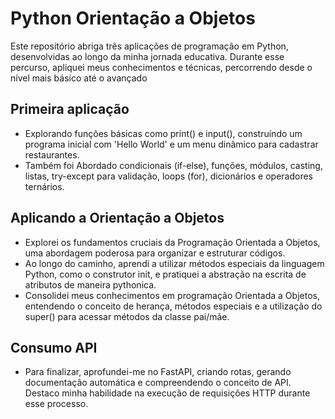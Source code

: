 <a style="text-decoration: none;" href="https://github.com/GabrielTozatti/python-orientacao-a-objetos/tree/main"><h1 style="color: white;">Python Orientação a Objetos</h1></a>
<p>Este repositório abriga três aplicações de programação em Python, desenvolvidas ao longo da minha jornada educativa. Durante esse percurso, apliquei meus conhecimentos e técnicas, percorrendo desde o nível mais básico até o avançado</p>

<h2>Primeira aplicação</h2>
<ul>
    <li>Explorando funções básicas como print() e input(), construíndo um programa inicial com 'Hello World' e um menu dinâmico para cadastrar restaurantes.</li>
    <li>Também foi Abordado condicionais (if-else), funções, módulos, casting, listas, try-except para validação, loops (for), dicionários e operadores ternários.</li>
</ul>

<h2>Aplicando a Orientação a Objetos</h2>
<ul>
    <li>Explorei os fundamentos cruciais da Programação Orientada a Objetos, uma abordagem poderosa para organizar e estruturar códigos.</li>
    <li>Ao longo do caminho, aprendi a utilizar métodos especiais da linguagem Python, como o construtor init, e pratiquei a abstração na escrita de atributos de maneira pythonica.</li>
    <li>Consolidei meus conhecimentos em programação Orientada a Objetos, entendendo o conceito de herança, métodos especiais e a utilização do super() para acessar métodos da classe pai/mãe.</li>
</ul>

<h2>Consumo API</h2>
<ul>
    <li>Para finalizar, aprofundei-me no FastAPI, criando rotas, gerando documentação automática e compreendendo o conceito de API. Destaco minha habilidade na execução de requisições HTTP durante esse processo.</li>
</ul>
